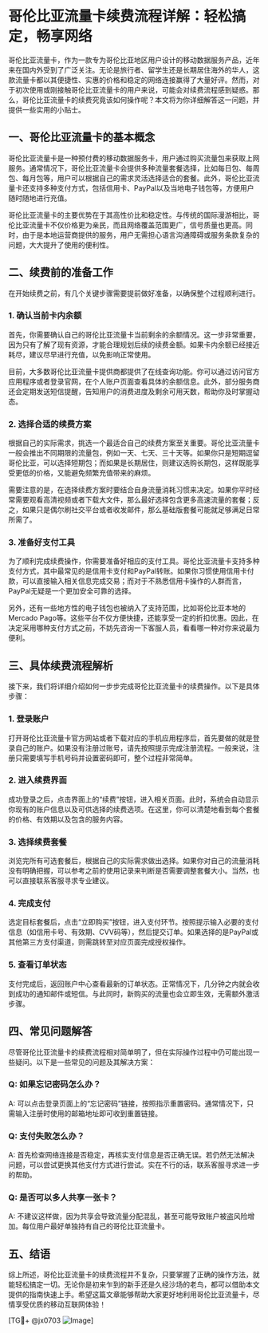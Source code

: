 # 哥伦比亚流量卡续费流程详解：轻松搞定，畅享网络

哥伦比亚流量卡，作为一款专为哥伦比亚地区用户设计的移动数据服务产品，近年来在国内外受到了广泛关注。无论是旅行者、留学生还是长期居住海外的华人，这款流量卡都以其便捷性、实惠的价格和稳定的网络连接赢得了大量好评。然而，对于初次使用或刚接触哥伦比亚流量卡的用户来说，可能会对续费流程感到疑惑。那么，哥伦比亚流量卡的续费究竟该如何操作呢？本文将为你详细解答这一问题，并提供一些实用的小贴士。

## 一、哥伦比亚流量卡的基本概念

哥伦比亚流量卡是一种预付费的移动数据服务卡，用户通过购买流量包来获取上网服务。通常情况下，哥伦比亚流量卡会提供多种流量套餐选择，比如每日包、每周包、每月包等，用户可以根据自己的需求灵活选择适合的套餐。此外，哥伦比亚流量卡还支持多种支付方式，包括信用卡、PayPal以及当地电子钱包等，方便用户随时随地进行充值。

哥伦比亚流量卡的主要优势在于其高性价比和稳定性。与传统的国际漫游相比，哥伦比亚流量卡不仅价格更为亲民，而且网络覆盖范围更广，信号质量也更高。同时，由于是本地运营商提供的服务，用户无需担心语言沟通障碍或服务条款复杂的问题，大大提升了使用的便利性。

## 二、续费前的准备工作

在开始续费之前，有几个关键步骤需要提前做好准备，以确保整个过程顺利进行。

### 1. 确认当前卡内余额

首先，你需要确认自己的哥伦比亚流量卡当前剩余的余额情况。这一步非常重要，因为只有了解了现有资源，才能合理规划后续的续费金额。如果卡内余额已经接近耗尽，建议尽早进行充值，以免影响正常使用。

目前，大多数哥伦比亚流量卡提供商都提供了在线查询功能。你可以通过访问官方应用程序或者登录官网，在个人账户页面查看具体的余额信息。此外，部分服务商还会定期发送短信提醒，告知用户的消费进度及剩余可用天数，帮助你及时掌握动态。

### 2. 选择合适的续费方案

根据自己的实际需求，挑选一个最适合自己的续费方案至关重要。哥伦比亚流量卡一般会推出不同期限的流量包，例如一天、七天、三十天等。如果你只是短期逗留哥伦比亚，可以选择短期包；而如果是长期居住，则建议选购长期包，这样既能享受更低的价格，又能避免频繁充值带来的麻烦。

需要注意的是，在选择续费方案时要结合自身流量消耗习惯来决定。如果你平时经常需要观看高清视频或者下载大文件，那么最好选择包含更多高速流量的套餐；反之，如果只是偶尔刷社交平台或者收发邮件，那么基础版套餐可能就足够满足日常所需了。

### 3. 准备好支付工具

为了顺利完成续费操作，你需要准备好相应的支付工具。哥伦比亚流量卡支持多种支付方式，其中最常见的是信用卡支付和PayPal转账。如果你习惯使用信用卡付款，可以直接输入相关信息完成交易；而对于不熟悉信用卡操作的人群而言，PayPal无疑是一个更加安全可靠的选择。

另外，还有一些地方性的电子钱包也被纳入了支持范围，比如哥伦比亚本地的Mercado Pago等。这些平台不仅方便快捷，还能享受一定的折扣优惠。因此，在决定采用哪种支付方式之前，不妨先咨询一下客服人员，看看哪一种对你来说最为便利。

## 三、具体续费流程解析

接下来，我们将详细介绍如何一步步完成哥伦比亚流量卡的续费操作。以下是具体步骤：

### 1. 登录账户

打开哥伦比亚流量卡官方网站或者下载对应的手机应用程序后，首先要做的就是登录自己的账户。如果没有注册过账号，请先按照提示完成注册流程。一般来说，注册只需要填写手机号码并设置密码即可，整个过程非常简单。

### 2. 进入续费界面

成功登录之后，点击界面上的“续费”按钮，进入相关页面。此时，系统会自动显示你现有的账户信息以及可供选择的续费选项。在这里，你可以清楚地看到每个套餐的价格、有效期以及包含的服务内容。

### 3. 选择续费套餐

浏览完所有可选套餐后，根据自己的实际需求做出选择。如果你对自己的流量消耗没有明确把握，可以参考之前的使用记录来判断是否需要调整套餐大小。当然，也可以直接联系客服寻求专业建议。

### 4. 完成支付

选定目标套餐后，点击“立即购买”按钮，进入支付环节。按照提示输入必要的支付信息（如信用卡号、有效期、CVV码等），然后提交订单。如果选择的是PayPal或其他第三方支付渠道，则需跳转至对应页面完成授权操作。

### 5. 查看订单状态

支付完成后，返回账户中心查看最新的订单状态。正常情况下，几分钟之内就会收到成功的通知邮件或短信。与此同时，新购买的流量也会立即生效，无需额外激活步骤。

## 四、常见问题解答

尽管哥伦比亚流量卡的续费流程相对简单明了，但在实际操作过程中仍可能出现一些疑问。以下是一些常见的问题及其解决方案：

### Q: 如果忘记密码怎么办？
A: 可以点击登录页面上的“忘记密码”链接，按照指示重置密码。通常情况下，只需输入注册时使用的邮箱地址即可收到重置链接。

### Q: 支付失败怎么办？
A: 首先检查网络连接是否稳定，再核实支付信息是否正确无误。若仍然无法解决问题，可以尝试更换其他支付方式进行尝试。实在不行的话，联系客服寻求进一步的帮助。

### Q: 是否可以多人共享一张卡？
A: 不建议这样做，因为共享会导致流量分配混乱，甚至可能导致账户被盗风险增加。每位用户最好单独持有自己的哥伦比亚流量卡。

## 五、结语

综上所述，哥伦比亚流量卡的续费流程并不复杂，只要掌握了正确的操作方法，就能轻松搞定一切。无论你是初来乍到的新手还是久经沙场的老鸟，都可以借助本文提供的指南快速上手。希望这篇文章能够帮助大家更好地利用哥伦比亚流量卡，尽情享受优质的移动互联网体验！

[TG💪+ @jx0703 ![Image](https://github.com/user-attachments/assets/dbca1d08-cadb-493c-b0ec-ad6f7a83f270)]
